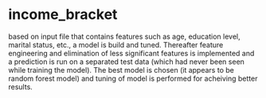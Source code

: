# income_bracket

based on input file that contains features such as age, education level, marital status, etc., a model is build and tuned. 
Thereafter feature engineering and elimination of less significant features is implemented  and  a prediction is run on a separated test data (which had never been seen while training the model). The best model is chosen (it appears to be random forest model) and tuning of model is performed for acheiving better results.
